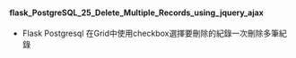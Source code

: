 ﻿#### flask_PostgreSQL_25_Delete_Multiple_Records_using_jquery_ajax
 - Flask Postgresql 在Grid中使用checkbox選擇要刪除的紀錄一次刪除多筆紀錄
